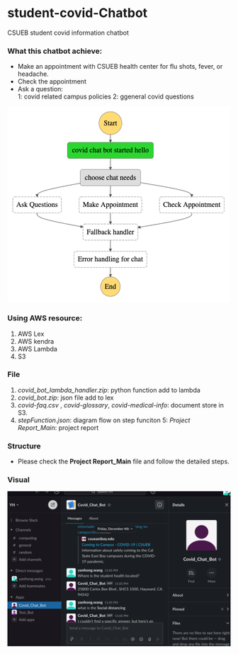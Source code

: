 # student-covid-Chatbot
CSUEB student covid information chatbot

### What this chatbot achieve: 
* Make an appointment with CSUEB health center for flu shots, fever, or headache.  
* Check the appointment 
* Ask a question:  
        1: covid related campus policies
        2: ggeneral covid questions 
        
![flow](images/flow.png)

### Using AWS resource: 
1. AWS Lex
2. AWS kendra
3. AWS Lambda 
4. S3

### File
1. *covid_bot_lambda_handler.zip*: python function add to lambda 
2. *covid_bot.zip*: json file add to lex
3. *covid-faq.csv* , *covid-glossary*, *covid-medical-info*: document store in S3. 
4. *stepFunction.json*: diagram flow on step funciton 
5: *Project Report_Main*: project report 

### Structure

* Please check the **Project Report_Main** file and follow the detailed steps.  

### Visual
![slack](images/slack.png)